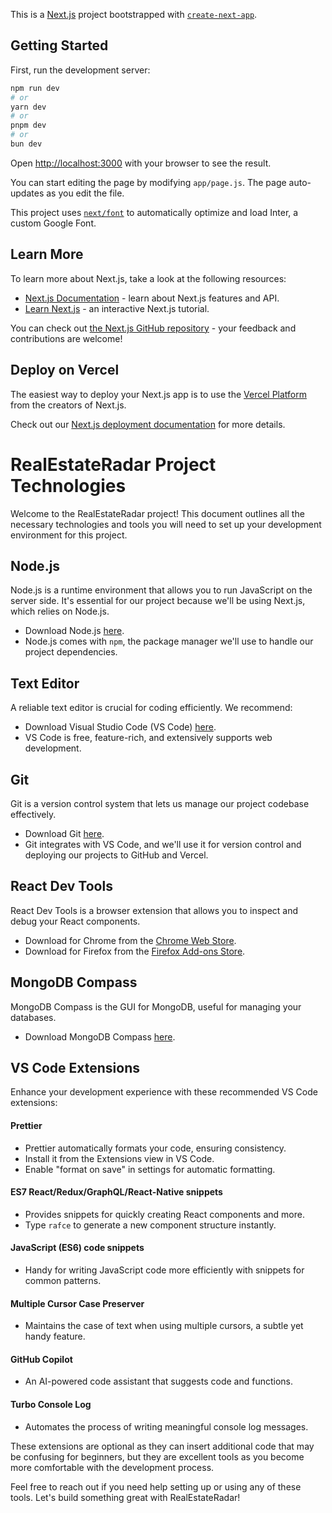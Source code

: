 This is a [Next.js](https://nextjs.org/) project bootstrapped with [`create-next-app`](https://github.com/vercel/next.js/tree/canary/packages/create-next-app).

## Getting Started

First, run the development server:

```bash
npm run dev
# or
yarn dev
# or
pnpm dev
# or
bun dev
```

Open [http://localhost:3000](http://localhost:3000) with your browser to see the result.

You can start editing the page by modifying `app/page.js`. The page auto-updates as you edit the file.

This project uses [`next/font`](https://nextjs.org/docs/basic-features/font-optimization) to automatically optimize and load Inter, a custom Google Font.

## Learn More

To learn more about Next.js, take a look at the following resources:

- [Next.js Documentation](https://nextjs.org/docs) - learn about Next.js features and API.
- [Learn Next.js](https://nextjs.org/learn) - an interactive Next.js tutorial.

You can check out [the Next.js GitHub repository](https://github.com/vercel/next.js/) - your feedback and contributions are welcome!

## Deploy on Vercel

The easiest way to deploy your Next.js app is to use the [Vercel Platform](https://vercel.com/new?utm_medium=default-template&filter=next.js&utm_source=create-next-app&utm_campaign=create-next-app-readme) from the creators of Next.js.

Check out our [Next.js deployment documentation](https://nextjs.org/docs/deployment) for more details.

# RealEstateRadar Project Technologies

Welcome to the RealEstateRadar project! This document outlines all the necessary technologies and tools you will need to set up your development environment for this project.

## Node.js

Node.js is a runtime environment that allows you to run JavaScript on the server side. It's essential for our project because we'll be using Next.js, which relies on Node.js.

- Download Node.js [here](https://nodejs.org/).
- Node.js comes with `npm`, the package manager we'll use to handle our project dependencies.

## Text Editor

A reliable text editor is crucial for coding efficiently. We recommend:

- Download Visual Studio Code (VS Code) [here](https://code.visualstudio.com/).
- VS Code is free, feature-rich, and extensively supports web development.

## Git

Git is a version control system that lets us manage our project codebase effectively.

- Download Git [here](https://git-scm.com/).
- Git integrates with VS Code, and we'll use it for version control and deploying our projects to GitHub and Vercel.

## React Dev Tools

React Dev Tools is a browser extension that allows you to inspect and debug your React components.

- Download for Chrome from the [Chrome Web Store](https://chrome.google.com/webstore/category/extensions).
- Download for Firefox from the [Firefox Add-ons Store](https://addons.mozilla.org/).

## MongoDB Compass

MongoDB Compass is the GUI for MongoDB, useful for managing your databases.

- Download MongoDB Compass [here](https://www.mongodb.com/products/compass).

## VS Code Extensions

Enhance your development experience with these recommended VS Code extensions:

#### Prettier

- Prettier automatically formats your code, ensuring consistency.
- Install it from the Extensions view in VS Code.
- Enable "format on save" in settings for automatic formatting.

#### ES7 React/Redux/GraphQL/React-Native snippets

- Provides snippets for quickly creating React components and more.
- Type `rafce` to generate a new component structure instantly.

#### JavaScript (ES6) code snippets

- Handy for writing JavaScript code more efficiently with snippets for common patterns.

#### Multiple Cursor Case Preserver

- Maintains the case of text when using multiple cursors, a subtle yet handy feature.

#### GitHub Copilot

- An AI-powered code assistant that suggests code and functions.

#### Turbo Console Log

- Automates the process of writing meaningful console log messages.

These extensions are optional as they can insert additional code that may be confusing for beginners, but they are excellent tools as you become more comfortable with the development process.

Feel free to reach out if you need help setting up or using any of these tools. Let's build something great with RealEstateRadar!
